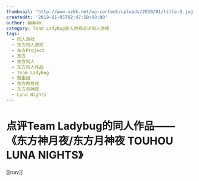 ```yaml
---
thumbnail: 'http://www.uzkk.net/wp-content/uploads/2019/01/title-2.jpg'
createdAt: '2019-01-05T02:47:58+00:00'
author: 幽紫kk
category: Team Ladybug同人游戏点评同人游戏
tags:
  - 同人游戏
  - 东方同人游戏
  - 东方Project
  - 东方
  - 东方同人
  - 东方同人作品
  - Team Ladybug
  - 瓢虫组
  - 东方神月夜
  - 东方月神夜
  - Luna Nights
---
```


# 点评Team Ladybug的同人作品——《东方神月夜/东方月神夜 TOUHOU LUNA NIGHTS》

[[nav]]
